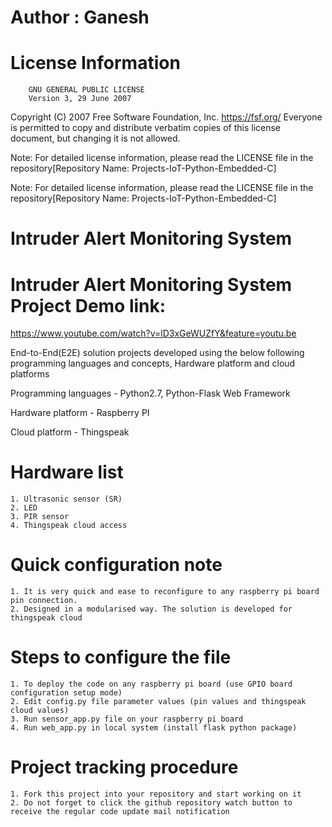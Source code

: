 # Author : Ganesh

# License Information
        GNU GENERAL PUBLIC LICENSE
        Version 3, 29 June 2007
Copyright (C) 2007 Free Software Foundation, Inc. 
https://fsf.org/ Everyone is permitted to copy and 
distribute verbatim copies of this license document, 
but changing it is not allowed.

Note: For detailed license information, 
please read the LICENSE file in the repository[Repository Name: Projects-IoT-Python-Embedded-C]


Note: For detailed license information, please read the LICENSE file in the repository[Repository Name: Projects-IoT-Python-Embedded-C]

# Intruder Alert Monitoring System

# Intruder Alert Monitoring System Project Demo link: 

https://www.youtube.com/watch?v=lD3xGeWUZfY&feature=youtu.be

End-to-End(E2E) solution projects developed using the below following programming languages and concepts, Hardware platform and cloud platforms

Programming languages - Python2.7, Python-Flask Web Framework

Hardware platform - Raspberry PI

Cloud platform - Thingspeak

# Hardware list
	1. Ultrasonic sensor (SR)
	2. LED
	3. PIR sensor
	4. Thingspeak cloud access

# Quick configuration note

	1. It is very quick and ease to reconfigure to any raspberry pi board pin connection.
	2. Designed in a modularised way. The solution is developed for thingspeak cloud

# Steps to configure the file
	1. To deploy the code on any raspberry pi board (use GPIO board configuration setup mode)
	2. Edit config.py file parameter values (pin values and thingspeak cloud values)
	3. Run sensor_app.py file on your raspberry pi board
	4. Run web_app.py in local system (install flask python package)

# Project tracking procedure

	1. Fork this project into your repository and start working on it
	2. Do not forget to click the github repository watch button to receive the regular code update mail notification
